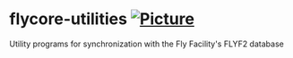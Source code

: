 # flycore-utilities [![Picture](https://raw.github.com/janelia-flyem/janelia-flyem.github.com/master/images/HHMI_Janelia_Color_Alternate_180x40.png)](http://www.janelia.org)

Utility programs for synchronization with the Fly Facility's FLYF2 database

